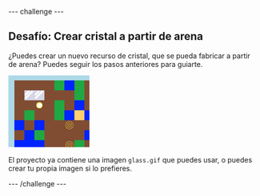 --- challenge ---

## Desafío: Crear cristal a partir de arena

¿Puedes crear un nuevo recurso de cristal, que se pueda fabricar a partir de arena? Puedes seguir los pasos anteriores para guiarte.

![captura de pantalla](images/craft-glass.png)

El proyecto ya contiene una imagen `glass.gif` que puedes usar, o puedes crear tu propia imagen si lo prefieres.

--- /challenge ---